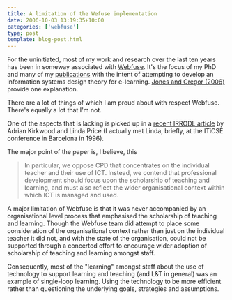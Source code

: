```yaml
---
title: A limitation of the Wefuse implementation
date: 2006-10-03 13:19:35+10:00
categories: ['webfuse']
type: post
template: blog-post.html
---
```

For the uninitiated, most of my work and research over the last ten years has been in someway associated with [Webfuse](http://webfuse.cqu.edu.au/). It's the focus of my PhD and many of my [publications](http://cq-pan.cqu.edu.au/david-jones/Publications/Papers_and_Books/) with the intent of attempting to develop an information systems design theory for e-learning. [Jones and Gregor (2006)](http://cq-pan.cqu.edu.au/david-jones/Publications/Papers_and_Books/formulation.pdf) provide one explanation.

There are a lot of things of which I am proud about with respect Webfuse. There's equally a lot that I'm not.

One of the aspects that is lacking is picked up in a [recent IRRODL article](http://www.irrodl.org/index.php/irrodl/article/view/294) by Adrian Kirkwood and Linda Price (I actually met Linda, briefly, at the ITiCSE conference in Barcelona in 1996).

The major point of the paper is, I believe, this

> In particular, we oppose CPD that concentrates on the individual teacher and their use of ICT. Instead, we contend that professional development should focus upon the scholarship of teaching and learning, and must also reflect the wider organisational context within which ICT is managed and used.

A major limitation of Webfuse is that it was never accompanied by an organisational level process that emphasised the scholarship of teaching and learning. Though the Webfuse team did attempt to place some consideration of the organisational context rather than just on the individual teacher it did not, and with the state of the organisation, could not be supported through a concerted effort to encourage wider adoption of scholarship of teaching and learning amongst staff.

Consequently, most of the "learning" amongst staff about the use of technology to support learning and teaching (and L&T in general) was an example of single-loop learning. Using the technology to be more efficient rather than questioning the underlying goals, strategies and assumptions.